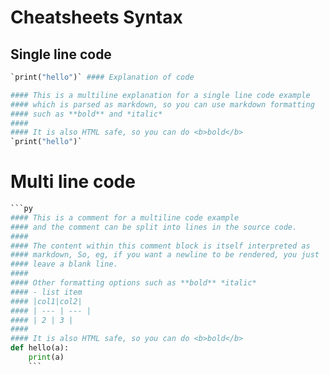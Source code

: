# Cheatsheets Syntax

## Single line code

```py
`print("hello")` #### Explanation of code
```

```py
#### This is a multiline explanation for a single line code example
#### which is parsed as markdown, so you can use markdown formatting
#### such as **bold** and *italic*
####
#### It is also HTML safe, so you can do <b>bold</b>
`print("hello")`
```

# Multi line code

````py
```py
#### This is a comment for a multiline code example
#### and the comment can be split into lines in the source code.
####
#### The content within this comment block is itself interpreted as
#### markdown, So, eg, if you want a newline to be rendered, you just
#### leave a blank line.
####
#### Other formatting options such as **bold** *italic*
#### - list item
#### |col1|col2|
#### | --- | --- |
#### | 2 | 3 |
####
#### It is also HTML safe, so you can do <b>bold</b>
def hello(a):
    print(a)
    ```
````

